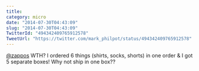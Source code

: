 ```yaml
---
title: 
category: micro
date: "2014-07-30T04:43:09"
slug: "2014-07-30T04:43:09"
TwitterId: "494342409765912578"
TweetUrl: "https://twitter.com/mark_philpot/status/494342409765912578"
---
```


[@zappos](https://twitter.com/zappos) WTH? I ordered 6 things (shirts, socks,
shorts) in one order &amp; I got 5 separate boxes! Why not ship in one box??
